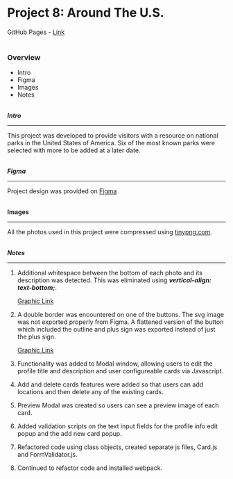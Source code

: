 # Project 8: Around The U.S.

GitHub Pages - [Link](https://codexdmr.github.io/se_project_aroundtheus/)</br></br>

### Overview

- Intro
- Figma
- Images
- Notes</br></br>

**_Intro_**

---

This project was developed to provide visitors with a resource on national parks in the United States of America. Six of the most known parks were selected with more to be added at a later date.
</br></br>

**_Figma_**

---

Project design was provided on
[Figma](https://www.figma.com/file/ii4xxsJ0ghevUOcssTlHZv/Sprint-3%3A-Around-the-US?node-id=0%3A1)
</br></br>

**Images**

---

All the photos used in this project were compressed using
[tinypng.com](https://tinypng.com/).
<br /><br />

**_Notes_**

---

1. Additional whitespace between the bottom of each photo and its description was detected. This was eliminated using **_vertical-align: text-bottom;_**.

   [Graphic Link](./src/images/readme/Issue-WhiteSpace.jpg)

2. A double border was encountered on one of the buttons. The svg image was not exported properly from Figma. A flattened version of the button which included the outline and plus sign was exported instead of just the plus sign.

   [Graphic Link](./src/images/readme/Issue-DoubleBorder.jpg)

3. Functionality was added to Modal window, allowing users to edit the profile title and description and user configureable cards via Javascript.

4. Add and delete cards features were added so that users can add locations and then delete any of the existing cards.

5. Preview Modal was created so users can see a preview image of each card.

6. Added validation scripts on the text input fields for the profile info edit popup and the add new card popup.

7. Refactored code using class objects, created separate js files, Card.js and FormValidator.js.

8. Continued to refactor code and installed webpack.
